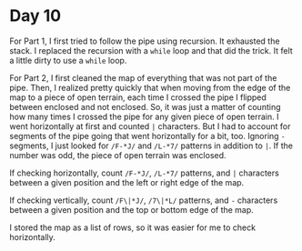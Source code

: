 # Day 10

For Part 1, I first tried to follow the pipe using recursion.  It exhausted the
stack.  I replaced the recursion with a `while` loop and that did the trick.  It
felt a little dirty to use a `while` loop.

For Part 2, I first cleaned the map of everything that was not part of the pipe.
Then, I realized pretty quickly that when moving from the edge of the map to a
piece of open terrain, each time I crossed the pipe I flipped between enclosed
and not enclosed.  So, it was just a matter of counting how many times I crossed
the pipe for any given piece of open terrain.  I went horizontally at first and
counted `|` characters.  But I had to account for segments of the pipe going
that went horizontally for a bit, too.  Ignoring `-` segments, I just looked for
`/F-*J/` and `/L-*7/` patterns in addition to `|`.  If the number was odd, the
piece of open terrain was enclosed.

If checking horizontally, count `/F-*J/`, `/L-*7/` patterns, and `|` characters
between a given position and the left or right edge of the map.

If checking vertically, count `/F\|*J/`, `/7\|*L/` patterns, and `-` characters
between a given position and the top or bottom edge of the map.

I stored the map as a list of rows, so it was easier for me to check
horizontally.
